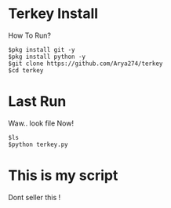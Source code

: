 # Terkey Install
How To Run?
```RUN
$pkg install git -y
$pkg install python -y
$git clone https://github.com/Arya274/terkey
$cd terkey
```
# Last Run
Waw.. look file Now!
```LAST
$ls
$python terkey.py
```

# This is my script
Dont seller this !
